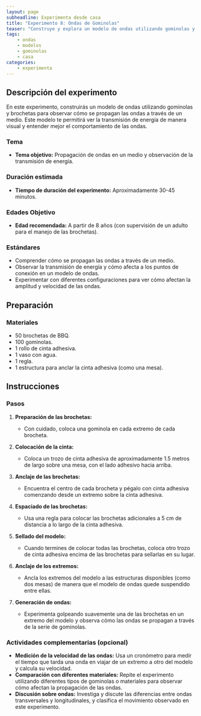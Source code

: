 ```yaml
---
layout: page
subheadline: Experimenta desde casa
title: "Experimento 8: Ondas de Gominolas"
teaser: "Construye y explora un modelo de ondas utilizando gominolas y brochetas."
tags:
    - ondas
    - modelos
    - gominolas
    - casa
categories:
    - experimenta
---
```


## Descripción del experimento

En este experimento, construirás un modelo de ondas utilizando gominolas y brochetas para observar cómo se propagan las ondas a través de un medio. Este modelo te permitirá ver la transmisión de energía de manera visual y entender mejor el comportamiento de las ondas.

### Tema

- **Tema objetivo:** Propagación de ondas en un medio y observación de la transmisión de energía.

### Duración estimada

- **Tiempo de duración del experimento:** Aproximadamente 30-45 minutos.

### Edades Objetivo

- **Edad recomendada:** A partir de 8 años (con supervisión de un adulto para el manejo de las brochetas).

### Estándares

- Comprender cómo se propagan las ondas a través de un medio.
- Observar la transmisión de energía y cómo afecta a los puntos de conexión en un modelo de ondas.
- Experimentar con diferentes configuraciones para ver cómo afectan la amplitud y velocidad de las ondas.

## Preparación

### Materiales

- 50 brochetas de BBQ.
- 100 gominolas.
- 1 rollo de cinta adhesiva.
- 1 vaso con agua.
- 1 regla.
- 1 estructura para anclar la cinta adhesiva (como una mesa).

## Instrucciones

### Pasos

1. **Preparación de las brochetas:**
   - Con cuidado, coloca una gominola en cada extremo de cada brocheta. 

2. **Colocación de la cinta:**
   - Coloca un trozo de cinta adhesiva de aproximadamente 1.5 metros de largo sobre una mesa, con el lado adhesivo hacia arriba.

3. **Anclaje de las brochetas:**
   - Encuentra el centro de cada brocheta y pégalo con cinta adhesiva comenzando desde un extremo sobre la cinta adhesiva.

4. **Espaciado de las brochetas:**
   - Usa una regla para colocar las brochetas adicionales a 5 cm de distancia a lo largo de la cinta adhesiva.

5. **Sellado del modelo:**
   - Cuando termines de colocar todas las brochetas, coloca otro trozo de cinta adhesiva encima de las brochetas para sellarlas en su lugar.

6. **Anclaje de los extremos:**
   - Ancla los extremos del modelo a las estructuras disponibles (como dos mesas) de manera que el modelo de ondas quede suspendido entre ellas.

7. **Generación de ondas:**
   - Experimenta golpeando suavemente una de las brochetas en un extremo del modelo y observa cómo las ondas se propagan a través de la serie de gominolas.

### Actividades complementarias (opcional)

- **Medición de la velocidad de las ondas:** Usa un cronómetro para medir el tiempo que tarda una onda en viajar de un extremo a otro del modelo y calcula su velocidad.
- **Comparación con diferentes materiales:** Repite el experimento utilizando diferentes tipos de gominolas o materiales para observar cómo afectan la propagación de las ondas.
- **Discusión sobre ondas:** Investiga y discute las diferencias entre ondas transversales y longitudinales, y clasifica el movimiento observado en este experimento.
